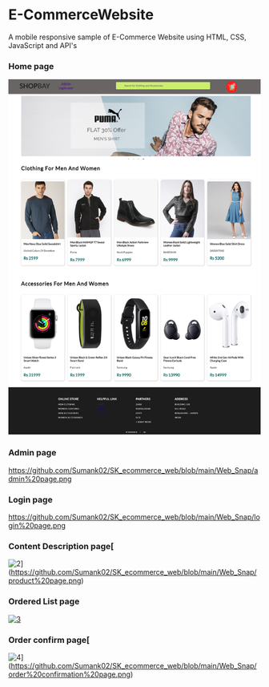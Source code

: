 # E-CommerceWebsite
 A mobile responsive sample of E-Commerce Website using HTML, CSS, JavaScript and API's
 
 
 
### Home page
![1](https://github.com/Sumank02/SK_ecommerce_web/blob/main/Web_Snap/shopbay%20page.png?raw=true)



### Admin page
https://github.com/Sumank02/SK_ecommerce_web/blob/main/Web_Snap/admin%20page.png



### Login page
https://github.com/Sumank02/SK_ecommerce_web/blob/main/Web_Snap/login%20page.png



### Content Description page[
![2](https://user-images.githubusercontent.com/17312616/65086777-b1beb080-d9d0-11e9-9e2b-af3b7210bdf3.png)](https://github.com/Sumank02/SK_ecommerce_web/blob/main/Web_Snap/product%20page.png)



### Ordered List page
[![3](https://user-images.githubusercontent.com/17312616/65086778-b2574700-d9d0-11e9-9377-8e4886f582a8.png)](https://github.com/Sumank02/SK_ecommerce_web/blob/main/Web_Snap/cart%20page.png)



### Order confirm page[
![4](https://user-images.githubusercontent.com/17312616/65086779-b2efdd80-d9d0-11e9-95d5-4b1a48eafe04.png)](https://github.com/Sumank02/SK_ecommerce_web/blob/main/Web_Snap/order%20confirmation%20page.png)
